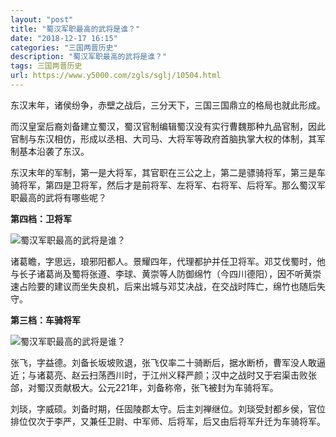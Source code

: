 ```yaml
---
layout: "post"
title: "蜀汉军职最高的武将是谁？"
date: "2018-12-17 16:15"
categories: "三国两晋历史"
description: "蜀汉军职最高的武将是谁？"
tags: 三国两晋历史
url: https://www.y5000.com/zgls/sglj/10504.html
---
```






东汉末年，诸侯纷争，赤壁之战后，三分天下，三国三国鼎立的格局也就此形成。

而汉皇室后裔刘备建立蜀汉，蜀汉官制编辑蜀汉没有实行曹魏那种九品官制，因此官制与东汉相仿，形成以丞相、大司马、大将军等政府首脑执掌大权的体制，其军制基本沿袭了东汉。

东汉末年的军制，第一是大将军，其官职在三公之上，第二是骠骑将军，第三是车骑将军，第四是卫将军，然后才是前将军、左将军、右将军、后将军。那么蜀汉军职最高的武将有哪些呢？

**第四档：卫将军**

![蜀汉军职最高的武将是谁？](/uploads/allimg/170113/6-1F11315202SC.JPG)

诸葛瞻，字思远，琅邪阳都人。景耀四年，代理都护并任卫将军。邓艾伐蜀时，他与长子诸葛尚及蜀将张遵、李球、黄崇等人防御绵竹（今四川德阳），因不听黄崇速占险要的建议而坐失良机，后来出城与邓艾决战，在交战时阵亡，绵竹也随后失守。

**第三档：车骑将军**

![蜀汉军职最高的武将是谁？](/uploads/allimg/170113/6-1F113152102a1.JPG)

张飞，字益德。刘备长坂坡败退，张飞仅率二十骑断后，据水断桥，曹军没人敢逼近；与诸葛亮、赵云扫荡西川时，于江州义释严颜；汉中之战时又于宕渠击败张郃，对蜀汉贡献极大。公元221年，刘备称帝，张飞被封为车骑将军。

刘琰，字威硕。刘备时期，任固陵郡太守。后主刘禅继位。刘琰受封都乡侯，官位排位仅次于李严，又兼任卫尉、中军师、后将军，后又由后将军升迁为车骑将军。
